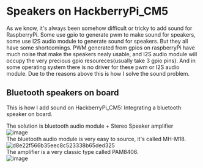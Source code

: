 # Speakers on HackberryPi_CM5

As we know, it's always been somehow difficult or tricky to add sound for RaspberryPi. Some use gpio to generate pwm to make sound for speakers, some use I2S audio module to generate sound for speakers. But they all have some shortcomings. PWM generated from gpios on raspberryPi have much noise that make the speakers nealy usable, and I2S audio module will occupy the very precious gpio resoureces(usually take 3 gpio pins). And in some operating system there is no driver for these pwm or I2S audio module. Due to the reasons above this is how I solve the sound problem.

## Bluetooth speakers on board

This is how I add sound on HackberryPi_CM5: Integrating a bluetooth speaker on board.

The solution is bluetooth audio module + Stereo Speaker amplifier  
![image](https://github.com/user-attachments/assets/fa1b662a-e1b8-4add-a23a-1842e9664163)  
The bluetooth audio module is very easy to source, it's called MH-M18.  
![d8e22f566b35eec8c523338b65ded325](https://github.com/user-attachments/assets/870e180d-ea77-4786-b0f6-767c084fa577)  
The amplifier is a very classic type called PAM8406.  
![image](https://github.com/user-attachments/assets/2b6e1704-28a0-40e7-b78f-e65098a3e902)  

